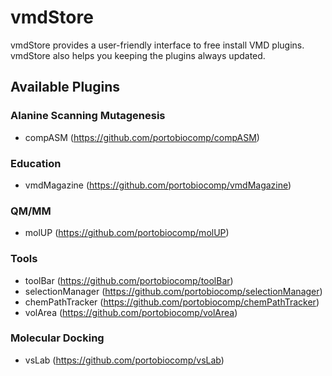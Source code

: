 # vmdStore
vmdStore provides a user-friendly interface to free install VMD plugins. vmdStore also helps you keeping the plugins always updated. 

## Available Plugins
### Alanine Scanning Mutagenesis
 - compASM (https://github.com/portobiocomp/compASM)

### Education
 - vmdMagazine (https://github.com/portobiocomp/vmdMagazine)
 
### QM/MM
 - molUP (https://github.com/portobiocomp/molUP)
 
### Tools
 - toolBar (https://github.com/portobiocomp/toolBar)
 - selectionManager (https://github.com/portobiocomp/selectionManager)
 - chemPathTracker (https://github.com/portobiocomp/chemPathTracker)
 - volArea (https://github.com/portobiocomp/volArea)

### Molecular Docking
 - vsLab (https://github.com/portobiocomp/vsLab)
